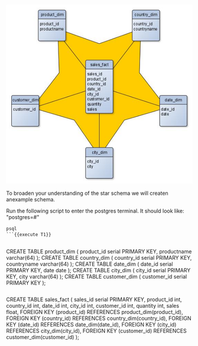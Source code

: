 ![star schema](./assets/star_schema.jpg)

To broaden your understanding of the star schema we will createn anexample schema.

Run the following script to enter the postgres terminal. It should look like: "postgres=#"
```
psql
```{{execute T1}}


```
CREATE TABLE product_dim
(
   product_id serial PRIMARY KEY,
   productname varchar(64)
);
CREATE TABLE country_dim
(
   country_id serial PRIMARY KEY,
   countryname varchar(64)
);
CREATE TABLE date_dim
(
   date_id serial PRIMARY KEY,
   date date
);
CREATE TABLE city_dim
(
   city_id serial PRIMARY KEY,
   city varchar(64)
);
CREATE TABLE customer_dim
(
   customer_id serial PRIMARY KEY
);
```{{execute T1}}

```
CREATE TABLE sales_fact
(
   sales_id serial PRIMARY KEY,
   product_id int,
   country_id int,
   date_id int,
   city_id int,
   customer_id int,
   quantity int,
   sales float,
   FOREIGN KEY (product_id) REFERENCES product_dim(product_id),
   FOREIGN KEY (country_id) REFERENCES country_dim(country_id),
   FOREIGN KEY (date_id) REFERENCES date_dim(date_id),
   FOREIGN KEY (city_id) REFERENCES city_dim(city_id),
   FOREIGN KEY (customer_id) REFERENCES customer_dim(customer_id)
);
```{{execute T1}}